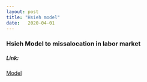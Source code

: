 ```yaml
---
layout: post
title: "Hsieh model" 
date:   2020-04-01
---
```


### Hsieh Model to missalocation in labor market


##### Link:

[Model](https://github.com/mj-ribeiro/mj-ribeiro.github.io/blob/master/codes_py/marcos.ipynb)

